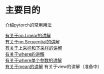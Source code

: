 # 主要目的
介绍pytorch的常用用法

[有关于nn.Linear的讲解](https://github.com/BeGentleman/Machine_Learning/blob/main/pytorch/torch_nn_Linear_use.py)    
[有关于nn.Sequential的讲解]()    
[有关于上采样和下采样的讲解]()    
[有关于where的讲解](https://github.com/BeGentleman/Machine_Learning/blob/main/pytorch/torch_where_use.py)    
[有关于where单个参数的讲解](https://github.com/BeGentleman/Machine_Learning/blob/main/pytorch/where%E5%8D%95%E4%B8%AA%E5%8F%82%E6%95%B0.md)    
[有关于mean的讲解](https://github.com/BeGentleman/Machine_Learning/blob/main/pytorch/torch_mean_use.py)
有关于view的讲解（准备中）
